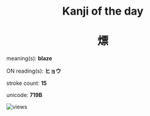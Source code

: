 <h1 align="center">Kanji of the day</h1>
<h1 align="center">熛</h1>
<p align="left">meaning(s): <b>blaze</b></p>
<p align="left">ON reading(s): <b>ヒョウ</b></p>
<p align="left">stroke count: <b>15</b></p>
<p align="left">unicode: <b>719B</b></p>
<p align="left"><img src="https://komarev.com/ghpvc/?username=tristanwagner-kanjioftheday&label=Views&color=0e75b6&style=flat" alt="views"/></p>
